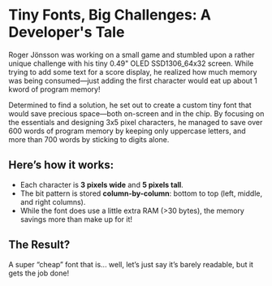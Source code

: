 # Tiny Fonts, Big Challenges: A Developer's Tale

Roger Jönsson was working on a small game and stumbled upon a rather unique challenge with his tiny 0.49" OLED SSD1306_64x32 screen. While trying to add some text for a score display, he realized how much memory was being consumed—just adding the first character would eat up about 1 kword of program memory!

Determined to find a solution, he set out to create a custom tiny font that would save precious space—both on-screen and in the chip. By focusing on the essentials and designing 3x5 pixel characters, he managed to save over 600 words of program memory by keeping only uppercase letters, and more than 700 words by sticking to digits alone.

## Here’s how it works:
- Each character is **3 pixels wide** and **5 pixels tall**.
- The bit pattern is stored **column-by-column**: bottom to top (left, middle, and right columns).
- While the font does use a little extra RAM (>30 bytes), the memory savings more than make up for it!

## The Result?
A super “cheap” font that is... well, let’s just say it’s barely readable, but it gets the job done!
